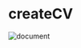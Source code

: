 # createCV
![document](https://user-images.githubusercontent.com/48391281/116812727-fcb31a80-ab58-11eb-9bcb-e920bedc58f2.jpg)

